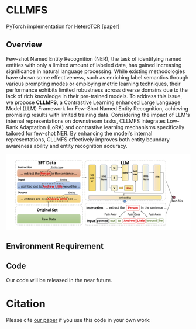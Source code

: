 # CLLMFS

PyTorch implementation for [HeteroTCR](https://github.com/yuzilan/CLLMFS) [[paper]]()

## Overview

Few-shot Named Entity Recognition (NER), the task of identifying named entities with only a limited amount of labeled data, has gained increasing significance in natural language processing. While existing methodologies have shown some effectiveness, such as enriching label semantics through various prompting modes or employing metric learning techniques, their performance exhibits limited robustness across diverse domains due to the lack of rich knowledge in their pre-trained models. To address this issue, we propose **CLLMFS**, a Contrastive Learning enhanced Large Language Model (LLM) Framework for Few-Shot Named Entity Recognition, achieving promising results with limited training data. Considering the impact of LLM's internal representations on downstream tasks, CLLMFS integrates Low-Rank Adaptation (LoRA) and contrastive learning mechanisms specifically tailored for few-shot NER. By enhancing the model's internal representations, CLLMFS effectively improves both entity boundary awareness ability and entity recognition accuracy.

![](./CLLMFS.png)

## Environment Requirement

## Code

Our code will be released in the near future.

# Citation

Please cite [our paper](https://arxiv.org/) if you use this code in your own work:

```

```


